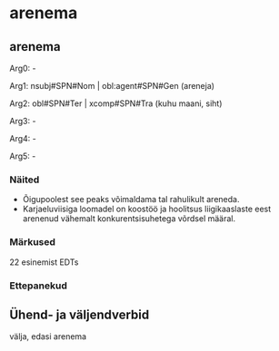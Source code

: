 # arenema

## arenema

Arg0: -

Arg1: nsubj#SPN#Nom |  obl:agent#SPN#Gen  (areneja)

Arg2: obl#SPN#Ter | xcomp#SPN#Tra  (kuhu maani, siht)

Arg3: -

Arg4: -

Arg5: -

### Näited 

* Õigupoolest see peaks võimaldama tal rahulikult areneda. 
* Karjaeluviisiga loomadel on koostöö ja hoolitsus liigikaaslaste eest arenenud vähemalt konkurentsisuhetega võrdsel määral.

### Märkused

22 esinemist EDTs

### Ettepanekud


## Ühend- ja väljendverbid
välja, edasi arenema
